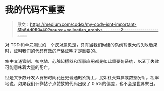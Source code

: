 # 我的代码不重要

> 原文：<https://medium.com/codex/my-code-isnt-important-51b6dd950a40?source=collection_archive---------2----------------------->

对 TDD 和单元测试的一个反对意见是，只有当我们构建的系统有很大的失败后果时，证明我们的代码有效的严格证明才是重要的。

空中交通管制、核电站、心脏起搏器和军事应用都是如此重要的系统，以至于失败可能意味着大量的死亡。

但是大多数开发人员把时间花在更普通的系统上，比如社交媒体或数据分析。坦率地说，如果我们计算帖子点赞数的代码出现了 0.5%的偏差，也不会是世界末日。